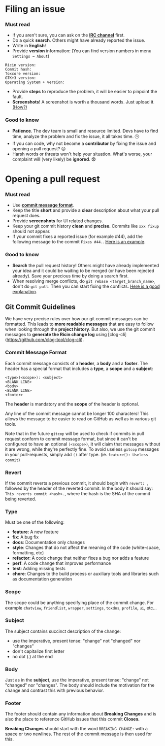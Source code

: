 # Filing an issue

### Must read
* If you aren't sure, you can ask on the [**IRC channel**](https://webchat.freenode.net/?channels=ricin-dev) first.
* Do a quick **search**. Others might have already reported the issue.
* Write in **English**!
* Provide **version** information: (You can find version numbers in menu `Settings → About`)

```
Ricin version:
Commit hash:
Toxcore version:
GTK+3 version:
Operating System + version:
```

* Provide **steps** to reproduce the problem, it will be easier to pinpoint the fault.
* **Screenshots**! A screenshot is worth a thousand words. Just upload it. [(How?)](https://help.github.com/articles/file-attachments-on-issues-and-pull-requests)

### Good to know
* **Patience**. The dev team is small and resource limited. Devs have to find time, analyze the problem and fix the issue, it all takes time. :clock3:
* If you can code, why not become a **contributor** by fixing the issue and opening a pull request? :wink:
* Harsh words or threats won't help your situation. What's worse, your complaint will (very likely) be **ignored**. :fearful:

# Opening a pull request
### Must read
* Use **[commit message format](#commit-message-format)**.
* Keep the title **short** and provide a **clear** description about what your pull request does.
* Provide **screenshots** for UI related changes.
* Keep your git commit history **clean** and **precise**. Commits like `xxx fixup` should not appear.
* If your commit fixes a reported issue (for example #44), add the following message to the commit `Fixes #44.`. [Here is an example](https://github.com/RicinApp/Ricin/pull/83).

### Good to know
* **Search** the pull request history! Others might have already implemented your idea and it could be waiting to be merged (or have been rejected already). Save your precious time by doing a search first.
* When resolving merge conflicts, do `git rebase <target_branch_name>`, don't do `git pull`. Then you can start fixing the conflicts. [Here is a good explanation](https://www.atlassian.com/git/tutorials/merging-vs-rebasing).


## <a id="commit"></a> Git Commit Guidelines
We have very precise rules over how our git commit messages can be formatted.
This leads to **more readable messages** that are easy to follow when looking
through the **project history**.  But also, we use the git commit messages to
**generate the Ricin change log** using [clog-cli]
(https://github.com/clog-tool/clog-cli).


### Commit Message Format
Each commit message consists of a **header**, a **body** and a **footer**.  The header has a special
format that includes a **type**, a **scope** and a **subject**:

```
<type>(<scope>): <subject>
<BLANK LINE>
<body>
<BLANK LINE>
<footer>
```

The **header** is mandatory and the **scope** of the header is optional.

Any line of the commit message cannot be longer 100 characters! This allows the message to be easier
to read on GitHub as well as in various git tools.

Note that in the future `gitcop` will be used to check if commits in pull
request conform to commit message format, but since it can't be configured to
have an optional `(<scope>)`, it will claim that messages without it are wrong,
while they're perfectly fine. To avoid useless `gitcop` messages in your pull-requests,
simply add `()` after type. (ie. `feature(): Useless commit`)

### Revert
If the commit reverts a previous commit, it should begin with `revert: `, followed by the header of the reverted commit. In the body it should say: `This reverts commit <hash>.`, where the hash is the SHA of the commit being reverted.

### Type
Must be one of the following:

* **feature**: A new feature
* **fix**: A bug fix
* **docs**: Documentation only changes
* **style**: Changes that do not affect the meaning of the code (white-space, formatting, etc)
* **refactor**: A code change that neither fixes a bug nor adds a feature
* **perf**: A code change that improves performance
* **test**: Adding missing tests
* **chore**: Changes to the build process or auxiliary tools and libraries such as documentation
  generation

### Scope
The scope could be anything specifying place of the commit change. For example `chatview`,
`friendlist`, `wrapper`, `settings`, `toxdns`, `profile`, `ui`, etc...

### Subject
The subject contains succinct description of the change:

* use the imperative, present tense: "change" not "changed" nor "changes"
* don't capitalize first letter
* no dot (.) at the end

### Body
Just as in the **subject**, use the imperative, present tense: "change" not "changed" nor "changes".
The body should include the motivation for the change and contrast this with previous behavior.

### Footer
The footer should contain any information about **Breaking Changes** and is also the place to
reference GitHub issues that this commit **Closes**.

**Breaking Changes** should start with the word `BREAKING CHANGE:` with a space or two newlines. The rest of the commit message is then used for this.
